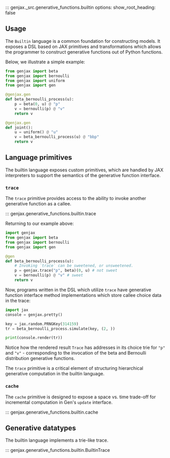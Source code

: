 ::: genjax._src.generative_functions.builtin
    options:
      show_root_heading: false

## Usage

The `Builtin` language is a common foundation for constructing models. It exposes a DSL based on JAX primitives and transformations which allows the programmer to construct generative functions out of Python functions. 

Below, we illustrate a simple example:
    
```python
from genjax import beta 
from genjax import bernoulli 
from genjax import uniform 
from genjax import gen

@genjax.gen
def beta_bernoulli_process(u):
    p = beta(0, u) @ "p"
    v = bernoulli(p) @ "v"
    return v

@genjax.gen
def joint():
    u = uniform() @ "u"
    v = beta_bernoulli_process(u) @ "bbp"
    return v
```

## Language primitives

The builtin language exposes custom primitives, which are handled by JAX interpreters to support the semantics of the generative function interface.

### `trace`

The `trace` primitive provides access to the ability to invoke another generative function as a callee. 

::: genjax.generative_functions.builtin.trace

Returning to our example above:


```python exec="yes" source="tabbed-left" session="ex-trace"
import genjax
from genjax import beta 
from genjax import bernoulli 
from genjax import gen

@gen
def beta_bernoulli_process(u):
    # Invoking `trace` can be sweetened, or unsweetened.
    p = genjax.trace("p", beta)(0, u) # not sweet
    v = bernoulli(p) @ "v" # sweet
    return v
```

Now, programs written in the DSL which utilize `trace` have generative function interface method implementations which store callee choice data in the trace:

```python exec="yes" source="tabbed-left" session="ex-trace"
import jax
console = genjax.pretty()

key = jax.random.PRNGKey(314159)
tr = beta_bernoulli_process.simulate(key, (2, ))

print(console.render(tr))
```

Notice how the rendered result `Trace` has addresses in its choice trie for `"p"` and `"v"` - corresponding to the invocation of the beta and Bernoulli distribution generative functions.

The `trace` primitive is a critical element of structuring hierarchical generative computation in the builtin language.

### `cache`

The `cache` primitive is designed to expose a space vs. time trade-off for incremental computation in Gen's `update` interface.

::: genjax.generative_functions.builtin.cache

## Generative datatypes

The builtin language implements a trie-like trace.

::: genjax.generative_functions.builtin.BuiltinTrace
